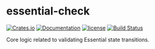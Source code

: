 # essential-check

[![Crates.io][crates-badge]][crates-url]
[![Documentation][docs-badge]][docs-url]
[![license][apache-badge]][apache-url]
[![Build Status][actions-badge]][actions-url]

[crates-badge]: https://img.shields.io/crates/v/essential-check.svg
[crates-url]: https://crates.io/crates/essential-check
[docs-badge]: https://docs.rs/essential-check/badge.svg
[docs-url]: https://docs.rs/essential-check
[apache-badge]: https://img.shields.io/badge/license-APACHE-blue.svg
[apache-url]: LICENSE
[actions-badge]: https://github.com/essential-contributions/essential-base/workflows/ci/badge.svg
[actions-url]:https://github.com/essential-contributions/essential-base/actions

Core logic related to validating Essential state transitions.